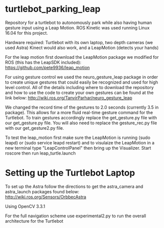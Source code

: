 # turtlebot_parking_leap
Repository for a turtlebot to autonomously park while also having human gesture input using a Leap Motion. ROS Kinetic was used running Linux 16.04 for this project.

Hardware required: Turtlebot with its own laptop, two depth cameras (we used Astra) Kinect would also work, and a LeapMotion (detects your hands)

For the leap motion first download the LeapMotion package we modified for ROS (this has the LeapSDK included): https://github.com/pete9936/leap_motion

For using gesture control we used the neuro_gesture_leap package in order to create unique gestures that could easily be recognized and used for high level control. All of the details including where to download the repository and how to use the code to create your own gestures can be found at the link below:
http://wiki.ros.org/TanvirParhar/neuro_gesture_leap 

We changed the record time of the gestures to 2.0 seconds (currently 3.5 in package). This allows for a more fluid real-time gesture command for the Turtlebot. To train gestures accordingly replace the get_gesture.py file with our get_gesture.py file. You will also need to replace the gesture_rec.py file with our get_gesture2.py file.

To test the leap_motion first make sure the LeapMotion is running (sudo leapd) or (sudo service leapd restart) and to visulaize the LeapMotion in a new terminal type "LeapControlPanel" then bring up the Visualizer. Start roscore then run leap_turtle.launch

# Setting up the Turtlebot Laptop

To set up the Astra follow the directions to get the astra_camera and astra_launch packages found below:
http://wiki.ros.org/Sensors/OrbbecAstra 

Using OpenCV 3.3.1



For the full navigation scheme use experimental2.py to run the overall architecture for the Turtlebot
